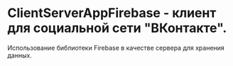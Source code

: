 # ClientServerAppFirebase - клиент для социальной сети "ВКонтакте".

Использование библиотеки Firebase в качестве сервера для хранения данных.
